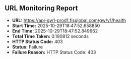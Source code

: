 ## URL Monitoring Report

- **URL:** https://api-gw1-prod1.fisglobal.com/gw/v1/health
- **Start Time:** 2025-10-29T18:47:52.658850
- **End Time:** 2025-10-29T18:47:52.849662
- **Total Time Taken:** 0.190812 seconds
- **HTTP Status Code:** 403
- **Status:** Failure
- **Failure Reason:** HTTP Status Code: 403
